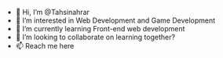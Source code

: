 - 👋 Hi, I’m @Tahsinahrar
- 👀 I’m interested in Web Development and Game Development
- 🌱 I’m currently learning Front-end web development 
- 💞️ I’m looking to collaborate on learning together?
- 📫 Reach me here 

<!---
Tahsinahrar/Tahsinahrar is a ✨ special ✨ repository because its `README.md` (this file) appears on your GitHub profile.
You can click the Preview link to take a look at your changes.
--->
